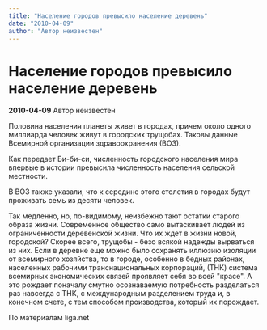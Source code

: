 ```yaml
---
title: "Население городов превысило население деревень"
date: "2010-04-09"
author: "Автор неизвестен"
---
```


# Население городов превысило население деревень

**2010-04-09** Автор неизвестен

Половина населения планеты живет в городах, причем около одного миллиарда человек живут в городских трущобах. Таковы данные Всемирной организации здравоохранения (ВОЗ).

Как передает Би-би-си, численность городского населения мира впервые в истории превысила численность населения сельской местности.

В ВОЗ также указали, что к середине этого столетия в городах будут проживать семь из десяти человек.

Так медленно, но, по-видимому, неизбежно тают остатки старого образа жизни. Современное общество само вытаскивает людей из ограниченности деревенской жизни. Что их ждет в жизни новой, городской? Скорее всего, трущобы - безо всякой надежды вырваться из них. Если в деревне еще можно было сохранять иллюзию изоляции от всемирного хозяйства, то в городе, особенно в бедных районах, населенных рабочими транснациональных корпораций, (ТНК) система всемирных экономических связей проявляет себя во всей "красе". А это рождает поначалу смутно осознаваемую потребность разделаться раз навсегда с ТНК, с международным разделением труда и, в конечном счете, с тем способом производства, который их порождает.

По материалам liga.net